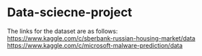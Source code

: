 # Data-sciecne-project
The links for the dataset are as follows:
https://www.kaggle.com/c/sberbank-russian-housing-market/data
https://www.kaggle.com/c/microsoft-malware-prediction/data
